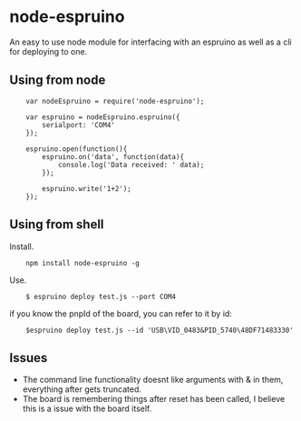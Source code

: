 # node-espruino #

An easy to use node module for interfacing with an espruino as well as a cli for deploying to one.


## Using from node ##

```
	var nodeEspruino = require('node-espruino');

	var espruino = nodeEspruino.espruino({
		serialport: 'COM4'
	});

	espruino.open(function(){
		espruino.on('data', function(data){
			console.log('Data received: ' data);
		});

		espruino.write('1+2');
	});
```

## Using from shell ##

Install.

```
	npm install node-espruino -g
```

Use.

```
	$ espruino deploy test.js --port COM4
```

if you know the pnpId of the board, you can refer to it by id:

```
	$espruino deploy test.js --id 'USB\VID_0483&PID_5740\48DF71483330'
```

## Issues ##

* The command line functionality doesnt like arguments with & in them, everything after gets truncated.
* The board is remembering things after reset has been called, I believe this is a issue with the board itself.